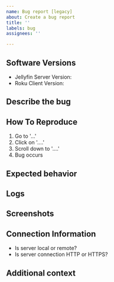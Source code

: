 ```yaml
---
name: Bug report [legacy]
about: Create a bug report
title: ''
labels: bug
assignees: ''

---
```


## Software Versions

- Jellyfin Server Version:  
- Roku Client Version:  

## Describe the bug
<!-- A clear and concise description of what the bug is. -->

## How To Reproduce
<!-- Steps to reproduce the behavior: -->
1. Go to '...'
2. Click on '....'
3. Scroll down to '....'
4. Bug occurs

## Expected behavior
<!-- A clear and concise description of what you expected to happen. -->

## Logs
<!-- Please paste any log errors. -->

## Screenshots
<!-- If applicable, add screenshots to help explain your problem. -->

## Connection Information

- Is server local or remote?
- Is server connection HTTP or HTTPS?

## Additional context
<!-- Add any other context about the problem here. -->
